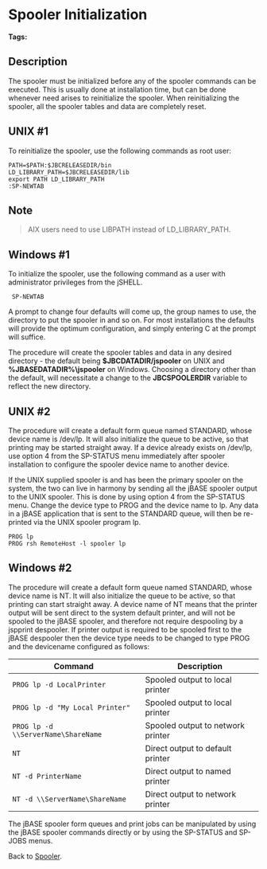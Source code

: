 # Spooler Initialization

<PageHeader />

**Tags:**
<badge text='spooler' vertical='middle' />

## Description

The spooler must be initialized before any of the spooler commands can be executed. This is usually done at installation time, but can be done whenever need arises to reinitialize the spooler. When reinitializing the spooler, all the spooler tables and data are completely reset.

## UNIX #1

To reinitialize the spooler, use the following commands as root user:

```
PATH=$PATH:$JBCRELEASEDIR/bin
LD_LIBRARY_PATH=$JBCRELEASEDIR/lib
export PATH LD_LIBRARY_PATH
:SP-NEWTAB
```

## Note

> AIX users need to use LIBPATH instead of LD\_LIBRARY\_PATH.

## Windows #1

To initialize the spooler, use the following command as a user with administrator privileges from the jSHELL.

```
 SP-NEWTAB
```

A prompt to change four defaults will come up, the group names to use, the directory to put the spooler in and so on. For most installations the defaults will provide the optimum configuration, and simply entering C at the prompt will suffice.

The procedure will create the spooler tables and data in any desired directory - the default being **$JBCDATADIR/jspooler** on UNIX and **%JBASEDATADIR%\jspooler** on Windows. Choosing a directory other than the default, will necessitate a change to the **JBCSPOOLERDIR** variable to reflect the new directory.

## UNIX #2

The procedure will create a default form queue named STANDARD, whose device name is /dev/lp. It will also initialize the queue to be active, so that printing may be started straight away. If a device already exists on /dev/lp, use option 4 from the SP-STATUS menu immediately after spooler installation to configure the spooler device name to another device.

If the UNIX supplied spooler is and has been the primary spooler on the system, the two can live in harmony by sending all the jBASE spooler output to the UNIX spooler. This is done by using option 4 from the SP-STATUS menu. Change the device type to PROG and the device name to lp. Any data in a jBASE application that is sent to the STANDARD queue, will then be re-printed via the UNIX spooler program lp.

```
PROG lp
PROG rsh RemoteHost -l spooler lp
```

## Windows #2

The procedure will create a default form queue named STANDARD, whose device name is NT. It will also initialize the queue to be active, so that printing can start straight away. A device name of NT means that the printer output will be sent direct to the system default printer, and will not be spooled to the jBASE spooler, and therefore not require despooling by a jspprint despooler. If printer output is required to be spooled first to the jBASE despooler then the device type needs to be changed to type PROG and the devicename configured as follows:

| Command  | Description |
| --- | --- |
| `PROG lp -d LocalPrinter` | Spooled output to local printer |
| `PROG lp -d "My Local Printer"` | Spooled output to local printer |
| `PROG lp -d \\ServerName\ShareName` | Spooled output to network printer |
| `NT` | Direct output to default printer |
| `NT -d PrinterName` | Direct output to named printer |
| `NT -d \\ServerName\ShareName` | Direct output to network printer |

The jBASE spooler form queues and print jobs can be manipulated by using the jBASE spooler commands directly or by using the SP-STATUS and SP-JOBS menus.

Back to [Spooler](./../jbase-spooler).
